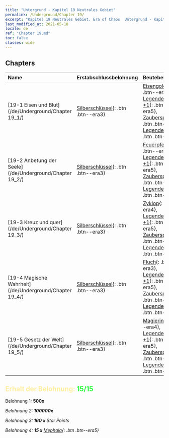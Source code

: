 ```yaml
---
title: "Untergrund - Kapitel 19 Neutrales Gebiet"
permalink: /Underground/Chapter 19/
excerpt: "Kapitel 19 Neutrales Gebiet. Era of Chaos  Untergrund - Kapitel 19. Neutrales Gebiet"
last_modified_at: 2021-05-18
locale: de
ref: "Chapter 19.md"
toc: false
classes: wide
---
```


## Chapters

  | Name |  Erstabschlussbelohnung | Beutebelohnung |
  |:------------|:------------|:------------| 
  | [19-1 Eisen und Blut](/de/Underground/Chapter 19_1/) | [Silberschlüssel](/ItemsDE/con_693/){: .btn .btn--era3} | [Eisengolem](/ItemsDE/unt_237/){: .btn .btn--era4}, [Legendenzertifikat +1](/ItemsDE/mat_74/){: .btn .btn--era5}, [Zauberspruchrollen](/ItemsDE/con_694/){: .btn .btn--era3}, [Legendenzertifikat](/ItemsDE/mat_67/){: .btn .btn--era5} |
  | [19-2 Anbetung der Seele](/de/Underground/Chapter 19_2/) | [Silberschlüssel](/ItemsDE/con_693/){: .btn .btn--era3} | [Feuerpfeil](/ItemsDE/her_413/){: .btn .btn--era2}, [Legendenzertifikat +1](/ItemsDE/mat_74/){: .btn .btn--era5}, [Zauberspruchrollen](/ItemsDE/con_694/){: .btn .btn--era3}, [Legendenzertifikat](/ItemsDE/mat_67/){: .btn .btn--era5} |
  | [19-3 Kreuz und quer](/de/Underground/Chapter 19_3/) | [Silberschlüssel](/ItemsDE/con_693/){: .btn .btn--era3} | [Zyklop](/ItemsDE/unt_222/){: .btn .btn--era4}, [Legendenzertifikat +1](/ItemsDE/mat_74/){: .btn .btn--era5}, [Zauberspruchrollen](/ItemsDE/con_694/){: .btn .btn--era3}, [Legendenzertifikat](/ItemsDE/mat_67/){: .btn .btn--era5} |
  | [19-4 Magische Wahrheit](/de/Underground/Chapter 19_4/) | [Silberschlüssel](/ItemsDE/con_693/){: .btn .btn--era3} | [Fluch](/ItemsDE/her_410/){: .btn .btn--era3}, [Legendenzertifikat +1](/ItemsDE/mat_74/){: .btn .btn--era5}, [Zauberspruchrollen](/ItemsDE/con_694/){: .btn .btn--era3}, [Legendenzertifikat](/ItemsDE/mat_67/){: .btn .btn--era5} |
  | [19-5 Gesetz der Welt](/de/Underground/Chapter 19_5/) | [Silberschlüssel](/ItemsDE/con_693/){: .btn .btn--era3} | [Magierin](/ItemsDE/unt_238/){: .btn .btn--era4}, [Legendenzertifikat +1](/ItemsDE/mat_74/){: .btn .btn--era5}, [Zauberspruchrollen](/ItemsDE/con_694/){: .btn .btn--era3}, [Legendenzertifikat](/ItemsDE/mat_67/){: .btn .btn--era5} |


## <span style="color: #ffeea0">Erhalt der Belohnung: </span><span style="color: #27f73a">15/15</span>

 Belohnung 1:  **500x** <i class="fas fa-gem"/>

 Belohnung 2:  **100000x** <i class="fas fa-coins"/>

 Belohnung 3: **160 x** Star Points

 Belohnung 4: **15 x** [Mephala](/ItemsDE/her_367/){: .btn .btn--era5}

